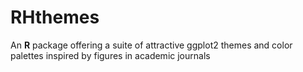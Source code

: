 # RHthemes

An **R** package offering a suite of attractive ggplot2 themes and color palettes inspired by figures in academic journals
